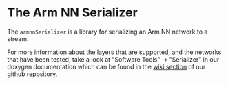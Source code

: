 # The Arm NN Serializer

The `armnnSerializer` is a library for serializing an Arm NN network to a stream.

For more information about the layers that are supported, and the networks that have been tested,
take a look at "Software Tools" -> "Serializer" in our doxygen documentation which can be found in the 
[wiki section](https://github.com/ARM-software/armnn/wiki/Documentation) of our github repository.